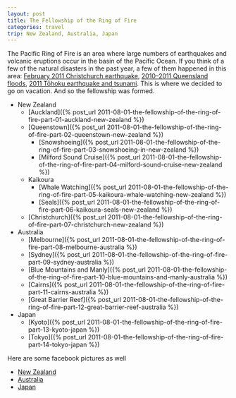 ```yaml
---
layout: post
title: The Fellowship of the Ring of Fire
categories: travel
trip: New Zealand, Australia, Japan
---
```

The Pacific Ring of Fire is an area where large numbers of earthquakes and volcanic eruptions occur in the basin of the Pacific Ocean. If you think of a few of the natural disasters in the past year, a few of them happened in this area:&nbsp;<a href="http://en.wikipedia.org/wiki/February_2011_Christchurch_earthquake">February 2011 Christchurch earthquake</a>,&nbsp;<a href="http://en.wikipedia.org/wiki/Queensland_floods">2010&ndash;2011 Queensland floods</a>,&nbsp;<a href="http://en.wikipedia.org/wiki/Japan_tsunami">2011 Tōhoku earthquake and tsunami</a>.&nbsp;This is where we decided to go on vacation. And so the fellowship was formed.

* New Zealand
  * [Auckland]({% post_url 2011-08-01-the-fellowship-of-the-ring-of-fire-part-01-auckland-new-zealand %})
  * [Queenstown]({% post_url 2011-08-01-the-fellowship-of-the-ring-of-fire-part-02-queenstown-new-zealand %})
    * [Snowshoeing]({% post_url 2011-08-01-the-fellowship-of-the-ring-of-fire-part-03-snowshoeing-in-new-zealand %})
    * [Milford Sound Cruise]({% post_url 2011-08-01-the-fellowship-of-the-ring-of-fire-part-04-milford-sound-cruise-new-zealand %})
  * Kaikoura
    * [Whale Watching]({% post_url 2011-08-01-the-fellowship-of-the-ring-of-fire-part-05-kaikoura-whale-watching-new-zealand %})
    * [Seals]({% post_url 2011-08-01-the-fellowship-of-the-ring-of-fire-part-06-kaikoura-seals-new-zealand %})
  * [Christchurch]({% post_url 2011-08-01-the-fellowship-of-the-ring-of-fire-part-07-christchurch-new-zealand %})
* Australia
  * [Melbourne]({% post_url 2011-08-01-the-fellowship-of-the-ring-of-fire-part-08-melbourne-australia %})
  * [Sydney]({% post_url 2011-08-01-the-fellowship-of-the-ring-of-fire-part-09-sydney-australia %})
  * [Blue Mountains and Manly]({% post_url 2011-08-01-the-fellowship-of-the-ring-of-fire-part-10-blue-mountains-and-manly-australia %})
  * [Cairns]({% post_url 2011-08-01-the-fellowship-of-the-ring-of-fire-part-11-cairns-australia %})
  * [Great Barrier Reef]({% post_url 2011-08-01-the-fellowship-of-the-ring-of-fire-part-12-great-barrier-reef-australia %})
* Japan
  * [Kyoto]({% post_url 2011-08-01-the-fellowship-of-the-ring-of-fire-part-13-kyoto-japan %})
  * [Tokyo]({% post_url 2011-08-01-the-fellowship-of-the-ring-of-fire-part-14-tokyo-japan %})

Here are some facebook pictures as well

* [New Zealand](https://www.facebook.com/media/set/?set=a.10150281480443594.377275.697498593&amp;l=02ddbc42f8&amp;type=1)
* [Australia](https://www.facebook.com/media/set/?set=a.10150321578298594.387622.697498593&amp;l=ec7dc8f406&amp;type=1)
* [Japan](https://www.facebook.com/media/set/?set=a.10150322507163594.387936.697498593&amp;l=215b98e2b9&amp;type=1)
